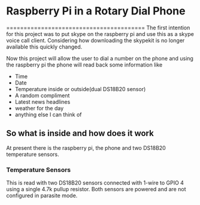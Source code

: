 # Raspberry Pi in a Rotary Dial Phone #
========================================
The first intention for this project was to put skype on the raspberry pi and use this as a skype voice call client. Considering how downloading the skypekit is no longer available this quickly changed.

Now this project will allow the user to dial a number on the phone and using the raspberry pi the phone will read back some information like
 * Time
 * Date
 * Temperature inside or outside(dual DS18B20 sensor)
 * A random compliment
 * Latest news headlines
 * weather for the day
 * anything else I can think of

 
## So what is inside and how does it work ##
At present there is the raspberry pi, the phone and two DS18B20 temperature sensors. 

### Temperature Sensors ###
This is read with two DS18B20 sensors connected with 1-wire to GPIO 4 using a single 4.7k pullup resistor. Both sensors are powered and are not configured in parasite mode.